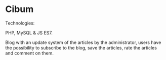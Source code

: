 # Cibum

Technologies: 

PHP, MySQL & JS ES7. 

Blog with an update system of the articles by the administrator, users have the possibility to subscribe to the blog, save the articles, rate the articles and comment on them.

